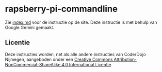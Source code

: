 # rapsberry-pi-commandline

Zie [index.md](index.md) voor de instructie op de site.
Deze instructie is met behulp van Google Gemini gemaakt.

## Licentie
Deze instructies worden, net als alle andere instructies van CoderDojo Nijmegen, aangeboden onder een [Creative Commons Attribution-NonCommercial-ShareAlike 4.0 International Licentie](http://creativecommons.org/licenses/by-nc-sa/4.0/).

